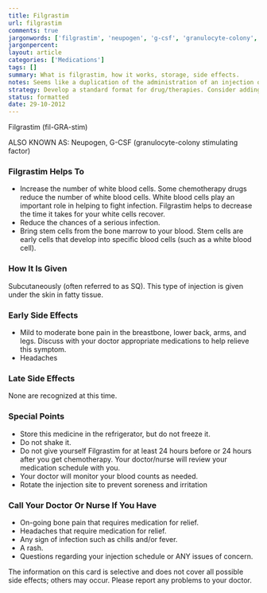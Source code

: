 ```yaml
---
title: Filgrastim
url: filgrastim
comments: true
jargonwords: ['filgrastim', 'neupogen', 'g-csf', 'granulocyte-colony', 'subcutaneously', 'sq', 'breastbone', 'doctornurse', 'rotate', 'soreness', 'chills']
jargonpercent:
layout: article
categories: ['Medications']
tags: []
summary: What is filgrastim, how it works, storage, side effects. 
notes: Seems like a duplication of the administration of an injection of filgrastim guide. (But maybe pegfilgrastim and filgrastim are distinct enough to need their own guides). Unclear what early and late side effects mean. 
strategy: Develop a standard format for drug/therapies. Consider adding photos of packaging for all drugs.  (Rethink? No. Some re-writing? Yes. Graphics or diagrams? No. Photography? No. Podcast or audio? No. Video? No)
status: formatted 
date: 29-10-2012
---
```

Filgrastim (fil-GRA-stim)

ALSO KNOWN AS:  Neupogen, G-CSF (granulocyte-colony stimulating factor)

### Filgrastim Helps To

* Increase the number of white blood cells. Some chemotherapy drugs reduce the number of white blood cells. White blood cells play an important role in helping to fight infection. Filgrastim helps to decrease the time it takes for your white cells recover.
* Reduce the chances of a serious infection.
* Bring stem cells from the bone marrow to your blood. Stem cells are early cells that develop into specific blood cells (such as a white blood cell). 

### How It Is Given
Subcutaneously (often referred to as SQ).  This type of injection is given under the skin in fatty tissue. 

### Early Side Effects

* Mild to moderate bone pain in the breastbone, lower back, arms, and legs.  Discuss with your doctor appropriate medications to help relieve this symptom.  
* Headaches

### Late Side Effects

None are recognized at this time.

### Special Points

* Store this medicine in the refrigerator, but do not freeze it.
* Do not shake it.
* Do not give yourself Filgrastim for at least 24 hours before or 24 hours after you get chemotherapy. Your doctor/nurse will review your medication schedule with you.
* Your doctor will monitor your blood counts as needed.
* Rotate the injection site to prevent soreness and irritation

### Call Your Doctor Or Nurse If You Have

* On-going bone pain that requires medication for relief.
* Headaches that require medication for relief.
* Any sign of infection such as chills and/or fever.
* A rash.
* Questions regarding your injection schedule or ANY issues of concern. 

The information on this card is selective and does not cover all possible side effects; others may occur. Please report any problems to your doctor.